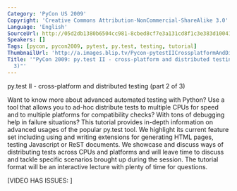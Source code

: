 ```yaml
---
Category: 'PyCon US 2009'
Copyright: 'Creative Commons Attribution-NonCommercial-ShareAlike 3.0'
Language: 'English'
SourceUrl: http://05d2db1380b6504cc981-8cbed8cf7e3a131cd8f1c3e383d10041.r93.cf2.rackcdn.com/pycon-us-2009/178_pycon-2009-py-test-ii-cross-platform-and-distributed-testing-part-2-of-3.mp4
Speakers: []
Tags: [pycon, pycon2009, pytest, py.test, testing, tutorial]
ThumbnailUrl: 'http://a.images.blip.tv/Pycon-pytestIICrossplatformAndDistributedTestingPart002432-993.jpg'
Title: '"PyCon 2009: py.test II - cross-platform and distributed testing (Part 2 of
  3)"'
---
```

py.test II - cross-platform and distributed testing (part 2 of 3)

  
Want to know more about advanced automated testing with Python? Use a tool
that allows you to ad-hoc distribute tests to multiple CPUs for speed and to
multiple platforms for compatibility checks? With tons of debugging help in
failure situations? This tutorial provides in-depth information on advanced
usages of the popular py.test tool. We highlight its current feature set
including using and writing extensions for generating HTML pages, testing
Javascript or ReST documents. We showcase and discuss ways of distributing
tests across CPUs and platforms and will leave time to discuss and tackle
specific scenarios brought up during the session. The tutorial format will be
an interactive lecture with plenty of time for questions.

  
[VIDEO HAS ISSUES: ]

